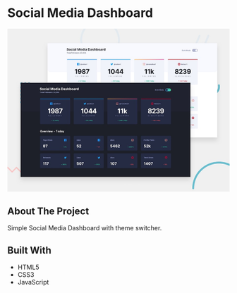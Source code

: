 # Social Media Dashboard

 ![Social Media Dashboard preview](design/desktop-preview.jpg)

## About The Project
Simple Social Media Dashboard with theme switcher.

## Built With
* HTML5
* CSS3
* JavaScript
